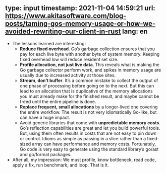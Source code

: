 type: input
timestamp: 2021-11-04 14:59:21
url: https://www.akitasoftware.com/blog-posts/taming-gos-memory-usage-or-how-we-avoided-rewriting-our-client-in-rust
lang: en
---

* The lessons learned are interesting:
  - **Reduce fixed overhead**. Go’s garbage collection ensures that you pay for each live byte with another byte of system memory. Keeping fixed overhead low will reduce resident set size.
  - **Profile allocation, not just live data**. This reveals what is making the Go garbage collector perform work, and spikes in memory usage are usually due to increased activity at those sites.
  - **Stream, don’t buffer**. It’s a common mistake to collect the output of one phase of processing before going on to the next. But this can lead to an allocation that is duplicative of the memory allocations you must already make for the finished result, and maybe cannot be freed until the entire pipeline is done.
  - **Replace frequent, small allocations** by a longer-lived one covering the entire workflow. The result is not very idiomatically Go-like, but can have a huge impact.
  - Avoid generic libraries that come with **unpredictable memory costs**. Go’s reflection capabilities are great and let you build powerful tools. But, using them often results in costs that are not easy to pin down or control. Idioms as simple as passing in a slice rather than a fixed-sized array can have performance and memory costs. Fortunately, Go code is very easy to generate using the standard library’s go/ast and go/format packages.
* After all, my impression: We must profile, know bottleneck, read code, apply a fix, run benchmark, and loop. That is it.
